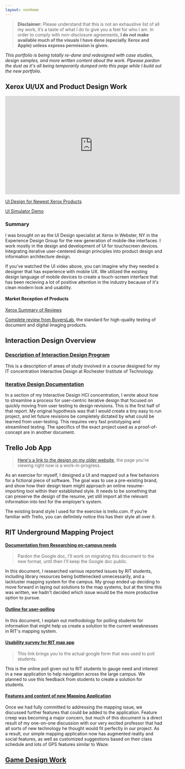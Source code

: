 ```yaml
---
layout: nonHome
---
```


>**Disclaimer:** Please understand that this is not an exhaustive list of all my work, it’s a taste of what I do to give you a feel for who I am. In order to comply with non-disclosure agreements, __I do not make available much of the visuals I have done (epecially Xerox and Apple) unless express permission is given.__

*This portfolio is being totally re-done and redesigned with case studies, design samples, and more written content about the work. Plpease pardon the dust as it's all being temporarily dumped onto this page while I build out the new portfolio.*

## Xerox UI/UX and Product Design Work


<iframe width="560" height="315" src="https://www.youtube.com/embed/0Z9Kk2Rfu_A" frameborder="0" allowfullscreen></iframe>

[UI Design for Newest Xerox Products](https://www.xerox.com/en-us/connectkey/touchscreen-interface)

[UI Simulator Demo](http://a400.g.akamai.net/7/400/5566/v0001/xerox.download.akamai.com/5566/VersaLinkSIM/index.htm)

### Summary

I was brought on as the UI Design specialist at Xerox in Webster, NY in the Experience Design Group for the new generation of mobile-like interfaces. I work mostly in the design and development of UI for touchscreen devices. Integrating iterative user-centered design principles into product design and information architecture design.

If you've watched the UI video above, you can imagine why they needed a designer that has experience with mobile UX. We utilized the existing design language of mobile devices to create a touch-screen interface that has been recieving a lot of positive attention in the industry because of it's clean modern look and usability.
#### Market Reception of Products

[Xerox Summary of Reviews](http://connect.blogs.xerox.com/2017/02/28/the-reviews-are-in-and-theyre-winners/)

[Complete review from BuyersLab](https://www.buyerslab.com/News/Industry-News/2016/November/New-Xerox-Color-Printer-and-MFP-for-Small-Offices), the standard for high-quality testing of document and digital imaging products.

## Interaction Design Overview

### [Description of Interaction Design Program](/IndStudyNotes.html)

This is a description of areas of study involved in a course designed for my IT concentration Interactive Design at Rochester Institute of Technology.

### [Iterative Design Documentation](IDgeneral)

In a section of my Interactive Design HCI concentration, I wrote about how to streamline a process for user-centric iterative design that focused on quickly moving from user testing to design revisions. This is the first half of that report.
My original hypothesis was that I would create a tiny easy to run project, and let future revisions be completely dictated by what could be learned from user-testing. This requires very fast prototyping and streamlined testing.
The specifics of the exact project used as a proof-of-concept are in another document.

## Trello Job App

>[Here's a link to the design on my older website](http://www.davidsutton.net/portfolio/trello-resume-importer/), the page you're viewing right now is a work-in-progress.

As an exercise for myself, I designed a UI and mapped out a few behaviors for a fictional piece of software. The goal was to use a pre-existing brand, and show how their design team might approach an online resume-importing tool within their established style. It needs to be something that can preserve the design of the resume, yet still import all the relevant information into text for the employer’s system.

The existing brand style I used for the exercise is trello.com. If you’re familiar with Trello, you can definitely notice this has their style all over it.

## RIT Underground Mapping Project

#### [Documentation from Researching on-campus needs](https://docs.google.com/document/d/18Bosf_Ilz7tFD7B4myXvuxNiSJYXsjUlr8NCyIDbcoY/edit)

>Pardon the Google doc, I'll work on migrating this document to the new format, until then I'll keep the Google doc public.

In this document, I researched various reported issues by RIT students, including library resources being bottlenecked unnecessarily, and a lackluster mapping system for the campus.
My group ended up deciding to move forward in laying out solutions to the map systems, but at the time this was written, we hadn't decided which issue would be the more productive option to pursue.

#### [Outline for user-polling](pollingMethods)

In this document, I explain out methodology for polling students for information that might help us create a solution to the current weaknesses in RIT's mapping system.

#### [Usability survey for RIT map app](https://docs.google.com/forms/d/1plCUeQVDPoAPtTW9m6r_X8RClBjKlRSPq1SRBxuFCP0/edit)

>This link brings you to the actual google form that was used to poll students.

This is the online poll given out to RIT students to gauge need and interest in a new application to help navigation across the large campus. We planned to use this feedback from students to create a solution for students.

#### [Features and content of new Mapping Application](/MapAppDocs)
Once we had fully committed to addressing the mapping issue, we discussed further features that could be added to the application. Feature creep was becoming a major concern, but much of this document is a direct result of my one-on-one discussion with our very excited professor that had all sorts of new technology he thought would fit perfectly in our project. As a result, our simple mapping application now has augmented reality and social features, as well as customized suggestions based on their class schedule and lots of GPS features similar to Waze.

## [Game Design Work](games)
